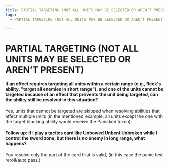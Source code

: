 ```yaml
---
title: PARTIAL TARGETING (NOT ALL UNITS MAY BE SELECTED OR AREN’T PRESENT)
tags:
  - PARTIAL TARGETING (NOT ALL UNITS MAY BE SELECTED OR AREN’T PRESENT)

---
```


# PARTIAL TARGETING (NOT ALL UNITS MAY BE SELECTED OR AREN’T PRESENT)


#### If an effect requires targeting all units within a certain range (e.g., Reek's ability, "target all enemies in short range"), and one of the units cannot be targeted because of an effect that prevents the unit being targeted, can the ability still be resolved in this situation?


Yes, units that cannot be targeted are skipped when resolving abilities that affect multiple units (in the mentioned example, all units except the one with the target blocking ability would receive the Panicked token).

#### Follow up: If I play a tactics card like Unbowed Unbent Unbroken while I control the sword zone, but there is no enemy in long range, what happens?

You resolve only the part of the card that is valid, (in this case the panic test reroll/auto pass.) 

